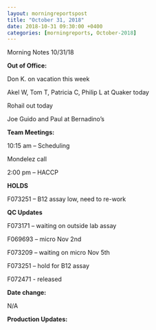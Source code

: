 ```yaml
---  
layout: morningreportspost  
title: "October 31, 2018"  
date: 2018-10-31 09:30:00 +0400  
categories: [morningreports, October-2018]  
---
```


Morning Notes 10/31/18

**Out of Office:**

Don K. on vacation this week

Akel W, Tom T, Patricia C, Philip L at Quaker today

Rohail out today

Joe Guido and Paul at Bernadino’s

**Team Meetings:**

10:15 am – Scheduling

Mondelez call

2:00 pm – HACCP

**HOLDS**

F073251 – B12 assay low, need to re-work

**QC Updates**

F073171 – waiting on outside lab assay

F069693 – micro Nov 2nd

F073209 – waiting on micro Nov 5th

F073251 – hold for B12 assay

F072471 - released

**Date change:**

N/A

**Production Updates:**
